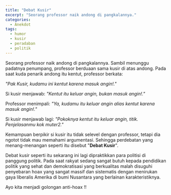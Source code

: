 ```yaml
---
title: "Debat Kusir"
excerpt: "Seorang professor naik andong di pangkalannya."
categories:
  - Anekdot
tags:
  - humor
  - kusir
  - peradaban
  - politik
---
```


Seorang professor naik andong di pangkalannya. Sambil menunggu padatnya penumpang, professor berduaan sama kusir di atas andong. Pada saat kuda penarik andong itu kentut, professor berkata: 

_"Pak Kusir, kudamu ini kentut karena masuk angin!."_

Si kusir menjawab: _"Kentut itu keluar angin, bukan masuk angin!."_

Professor menimpali: _"Ya, kudamu itu keluar angin alias kentut karena masuk angin!."_

Si kusir menjawab lagi: _"Pokoknya kentut itu keluar angin, titik. Penjelasanmu kok muter2."_

Kemampuan berpikir si kusir itu tidak selevel dengan professor, tetapi dia ngotot tidak mau memahami argumentasi. Sehingga perdebatan yang menang-menangan seperti itu disebut "**Debat Kusir**".

Debat kusir seperti itu sekarang ini lagi dipraktikkan para politisi di panggung politik. Pada saat rakyat sedang sangat butuh kepada pendidikan politik yang sehat dan demokratisasi yang berkualitas malah disuguhi penyebaran hoax yang sangat massif dan sistematis dengan menirukan gaya liberalis Amerika di bumi Nusantara yang berlainan karakteristiknya. 

Ayo kita menjadi golongan anti-hoax !!
